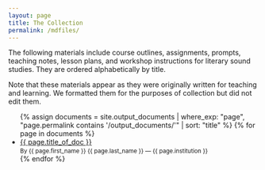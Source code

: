 ```yaml
---
layout: page
title: The Collection
permalink: /mdfiles/
---
```


The following materials include course outlines, assignments, prompts, teaching notes, lesson plans, and workshop instructions for literary sound studies. They are ordered alphabetically by title. 

Note that these materials appear as they were originally written for teaching and learning. We formatted them for the purposes of collection but did not edit them.  

<ul>
  {% assign documents = site.output_documents | where_exp: "page", "page.permalink contains '/output_documents/'" | sort: "title" %}
  {% for page in documents %}
    <li>
      <a href="{{ site.baseurl }}{{ page.permalink }}">{{ page.title_of_doc }}</a>
      <br><small>By {{ page.first_name }} {{ page.last_name }} — {{ page.institution }}</small>
    </li>
  {% endfor %}
</ul>
